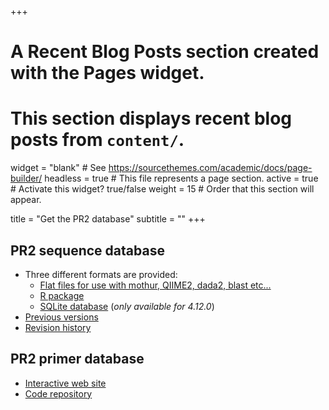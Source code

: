 +++
# A Recent Blog Posts section created with the Pages widget.
# This section displays recent blog posts from `content/`.

widget = "blank"  # See https://sourcethemes.com/academic/docs/page-builder/
headless = true  # This file represents a page section.
active = true  # Activate this widget? true/false
weight = 15  # Order that this section will appear.

title = "Get the PR2 database"
subtitle = ""
+++
## PR2 sequence database
* Three different formats are provided:  
  * [Flat files for use with mothur, QIIME2, dada2, blast etc...](https://github.com/pr2database/pr2database/releases)
  * [R package](https://pr2database.github.io/pr2database/articles/pr2database.html)
  * [SQLite database](https://github.com/pr2database/pr2database/releases/tag/v4.12.0) (_only available for 4.12.0_)
* [Previous versions](https://github.com/pr2database/pr2database/releases)
* [Revision history](https://pr2database.github.io/pr2database/news/)


## PR2 primer database
* [Interactive web site](https://app.pr2-primers.org/) 
* [Code repository](https://github.com/pr2database/pr2-primers) 


